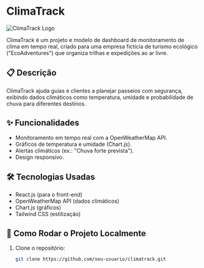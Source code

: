 # ClimaTrack

![ClimaTrack Logo](https://via.placeholder.com/150) <!-- Substitua por um logo real -->

ClimaTrack é um projeto e modelo de dashboard de monitoramento de clima em tempo real, criado para uma empresa fictícia de turismo ecológico ("EcoAdventures") que organiza trilhas e expedições ao ar livre.

## 📋 Descrição

ClimaTrack ajuda guias e clientes a planejar passeios com segurança, exibindo dados climáticos como temperatura, umidade e probabilidade de chuva para diferentes destinos.
## ✨ Funcionalidades

- Monitoramento em tempo real com a OpenWeatherMap API.
- Gráficos de temperatura e umidade (Chart.js).
- Alertas climáticos (ex.: "Chuva forte prevista").
- Design responsivo.

## 🛠 Tecnologias Usadas

- React.js (para o front-end)
- OpenWeatherMap API (dados climáticos)
- Chart.js (gráficos)
- Tailwind CSS (estilização)

## 🚀 Como Rodar o Projeto Localmente

1. Clone o repositório:
   ```bash
   git clone https://github.com/seu-usuario/climatrack.git
